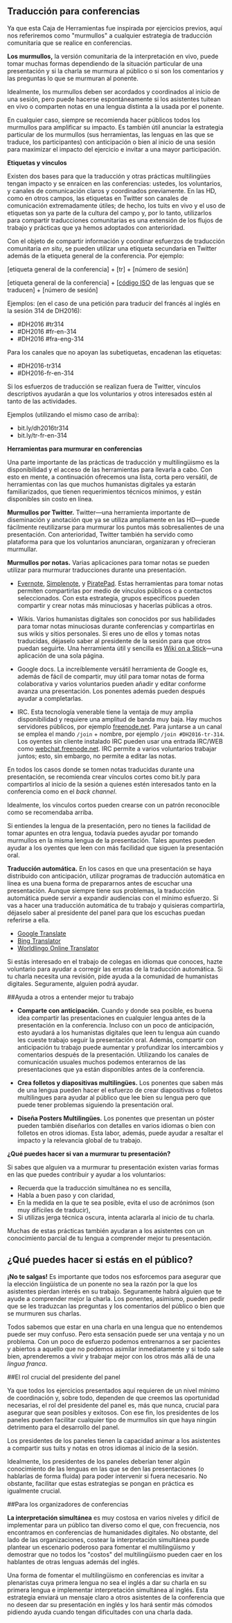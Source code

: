 ## Traducción para conferencias


Ya que esta Caja de Herramientas fue inspirada por ejercicios previos, aquí nos referiremos como "murmullos" a cualquier estrategia de traducción comunitaria que se realice en conferencias. 

**Los murmullos,** la versión comunitaria de la interpretación en vivo, puede tomar muchas formas dependiendo de la situación particular de una presentación y si la charla se murmura al público o si son los comentarios y las preguntas lo que se murmuran al ponente.

Idealmente, los murmullos deben ser acordados y coordinados al inicio de una sesión, pero puede hacerse espontáneamente si los asistentes tuitean en vivo o comparten notas en una lengua distinta a la usada por el ponente.

En cualquier caso, siempre se recomienda hacer públicos todos los murmullos para amplificar su impacto. Es también útil anunciar la estrategia particular de los murmullos (sus herramientas, las lenguas en las que se traduce, los participantes) con anticipación o bien al inicio de una sesión para maximizar el impacto del ejercicio e invitar a una mayor participación.


**Etiquetas y vínculos**


Existen dos bases para que la traducción y otras prácticas multilingües tengan impacto y se enraícen en las conferencias: ustedes, los voluntarios, y canales de comunicación claros y coordinados previamente. En las HD, como en otros campos, las etiquetas en Twitter son canales de comunicación extremadamente útiles; de hecho, los tuits en vivo y el uso de etiquetas son ya parte de la cultura del campo y, por lo tanto, utilizarlos para compartir traducciones comunitarias es una extensión de los flujos de trabajo y prácticas que ya hemos adoptados con anterioridad.

Con el objeto de compartir información y coordinar esfuerzos de traducción comunitaria *en situ*, se pueden utilizar una etiqueta secundaria en Twitter además de la etiqueta general de la conferencia. Por ejemplo:

[etiqueta general de la conferencia] + [tr] + [número de sesión]

[etiqueta general de la conferencia] + [[código ISO](http://www.loc.gov/standards/iso639-2/php/English_list.php) de las lenguas que se traducen] + [número de sesión]

Ejemplos: (en el caso de una petición para traducir del francés al inglés en la sesión 314 de DH2016):

- \#DH2016 \#tr314
- \#DH2016 \#fr-en-314
- \#DH2016 \#fra-eng-314

Para los canales que no apoyan las subetiquetas, encadenan las etiquetas:

- \#DH2016-tr314
- \#DH2016-fr-en-314

Si los esfuerzos de traducción se realizan fuera de Twitter, vínculos descriptivos ayudarán a que los voluntarios y otros interesados estén al tanto de las actividades.

Ejemplos (utilizando el mismo caso de arriba):

- bit.ly/dh2016tr314
- bit.ly/tr-fr-en-314


**Herramientas para murmurar en conferencias**

Una parte importante de las prácticas de traducción y multilingüismo es la disponibilidad y el acceso de las herramientas para llevarla a cabo. Con esto en mente, a continuación ofrecemos una lista, corta pero versátil, de herramientas con las que muchos humanistas digitales ya estarán familiarizados, que tienen requerimientos técnicos mínimos, y están disponibles sin costo en línea.

**Murmullos por Twitter.** Twitter—una herramienta importante de diseminación y anotación que ya se utiliza ampliamente en las HD—puede fácilmente reutilizarse para murmurar los puntos más sobresalientes de una presentación. Con anterioridad, Twitter también ha servido como plataforma para que los voluntarios anunciaran, organizaran y ofrecieran murmullar.

**Murmullos por notas.** Varias aplicaciones para tomar notas se pueden utilizar para murmurar traducciones durante una presentación.

- [Evernote](https://evernote.com/), [Simplenote](http://simplenote.com/), y [PiratePad](http://piratepad.net/front-page/). Estas herramientas para tomar notas permiten compartirlas por medio de vínculos públicos o a contactos seleccionados. Con esta estrategia, grupos específicos pueden compartir y crear notas más minuciosas y hacerlas públicas a otros.

- Wikis. Varios humanistas digitales son conocidos por sus habilidades para tomar notas minuciosas durante conferencias y compartirlas en sus wikis y sitios personales. Si eres uno de ellos y tomas notas traducidas, déjaselo saber al presidente de la sesión para que otros puedan seguirte. Una herramienta útil y sencilla es [Wiki on a Stick](http://stickwiki.sourceforge.net/)—una aplicación de una sola página.

- Google docs. La increíblemente versátil herramienta de Google es, además de fácil de compartir, muy útil para tomar notas de forma colaborativa y varios voluntarios pueden añadir y editar conforme avanza una presentación. Los ponentes además pueden después ayudar a completarlas.

- IRC.  Esta tecnología venerable tiene la ventaja de muy amplia disponibilidad y requiere una amplitud de banda muy baja.  Hay muchos servidores públicos, por ejemplo [freenode.net](http://freenode.net).  Para juntarse a un canal se emplea el mando `/join` + nombre, por ejemplo `/join #DH2016-tr-314`.  Los oyentes sin cliente instalado IRC pueden usar una entrada IRC/WEB como [webchat.freenode.net](http://webchat.freenode.net/).  IRC permite a varios voluntarios trabajar juntos; esto, sin embargo, no permite a editar las notas.

En todos los casos donde se tomen notas traducidas durante una presentación, se recomienda crear vínculos cortes como bit.ly para compartirlos al inicio de la sesión a quienes estén interesados tanto en la conferencia como en el *back channel*.

Idealmente, los vínculos cortos pueden crearse con un patrón reconocible como se recomendaba arriba.

Si entiendes la lengua de la presentación, pero no tienes la facilidad de tomar apuntes en otra lengua, todavía puedes ayudar por tomando murmullos en la misma lengua de la presentación. Tales apuntes pueden ayudar a los oyentes que leen con más facilidad que siguen la presentación oral.


**Traducción automática.** En los casos en que una presentación se haya distribuido con anticipación, utilizar programas de traducción automática en línea es una buena forma de prepararnos antes de escuchar una presentación. Aunque siempre tiene sus problemas, la traducción automática puede servir a expandir audiencias con el mínimo esfuerzo. Si vas a hacer una traducción automática de tu trabajo y quisieras compartirla, déjaselo saber al presidente del panel para que los escuchas puedan referirse a ella.

- [Google Translate](https://translate.google.com/)
- [Bing Translator](https://www.bing.com/translator/)
- [Worldlingo Online Translator](http://www.worldlingo.com/en_us/products_services/worldlingo_translator.html)

Si estás interesado en el trabajo de colegas en idiomas que conoces, hazte voluntario para ayudar a corregir las erratas de la traducción automática. Si tu charla necesita una revisión, pide ayuda a la comunidad de humanistas digitales. Seguramente, alguien podrá ayudar.


##Ayuda a otros a entender mejor tu trabajo


- **Comparte con anticipación.** Cuando y donde sea posible, es buena idea compartir las presentaciones en cualquier lengua antes de la presentación en la conferencia. Incluso con un poco de anticipación, esto ayudará a los humanistas digitales que leen tu lengua aún cuando les cueste trabajo seguir la presentación oral. Además, compartir con anticipación tu trabajo puede aumentar y profundizar los intercambios y comentarios después de la presentación. Utilizando los canales de comunicación usuales muchos podemos enterarnos de las presentaciones que ya están disponibles antes de la conferencia.


- **Crea folletos y diapositivas multilingües.** Los ponentes que saben más de una lengua pueden hacer el esfuerzo de crear diapositivas o folletos multilingues para ayudar al público que lee bien su lengua pero que puede tener problemas siguiendo la presentación oral.

- **Diseña Posters Multilingües.** Los ponentes que presentan un póster pueden también diseñarlos con detalles en varios idiomas o bien con folletos en otros idiomas. Esta labor, además, puede ayudar a resaltar el impacto y la relevancia global de tu trabajo. 


**¿Qué puedes hacer si van a murmurar tu presentación?**

Si sabes que alguien va a murmurar tu presentación existen varias formas en las que puedes contribuir y ayudar a los voluntarios:

- Recuerda que la traducción simultánea no es sencilla,
- Habla a buen paso y con claridad,
- En la medida en la que te sea posible, evita el uso de acrónimos (son muy difíciles de traducir),
- Si utilizas jerga técnica oscura, intenta aclararla al inicio de tu charla.

Muchas de estas prácticas también ayudaran a los asistentes con un conocimiento parcial de tu lengua a comprender mejor tu presentación.


## ¿Qué puedes hacer si estás en el público?

**¡No te salgas!** Es importante que todos nos esforcemos para asegurar que la elección lingüística de un ponente no sea la razón por la que los asistentes pierdan interés en su trabajo. Seguramente habrá alguien que te ayude a comprender mejor la charla. Los ponentes, asimismo, pueden pedir que se les traduzcan las preguntas y los comentarios del público o bien que se murmuren sus charlas.

Todos sabemos que estar en una charla en una lengua que no entendemos puede ser muy confuso. Pero esta sensación puede ser una ventaja y no un problema. Con un poco de esfuerzo podemos entrenarnos a ser pacientes y abiertos a aquello que no podemos asimilar inmediatamente y si todo sale bien, aprenderemos a vivir y trabajar mejor con los otros más allá de una *lingua franca*.

##El rol crucial del presidente del panel

Ya que todos los ejercicios presentados aquí requieren de un nivel mínimo de coordinación y, sobre todo, dependen de que creemos las oportunidad necesarias, el rol del presidente del panel es, más que nunca, crucial para asegurar que sean posibles y exitosos. Con ese fin, los presidentes de los paneles pueden facilitar cualquier tipo de murmullos sin que haya ningún detrimento para el desarrollo del panel. 

Los presidentes de los paneles tienen la capacidad animar a los asistentes a compartir sus tuits y notas en otros idiomas al inicio de la sesión. 

Idealmente, los presidentes de los paneles deberían tener algún conocimiento de las lenguas en las que se den las presentaciones (o hablarlas de forma fluida) para poder intervenir si fuera necesario. No obstante, facilitar que estas estrategias se pongan en práctica es igualmente crucial.


##Para los organizadores de conferencias

**La interpretación simultánea** es muy costosa en varios niveles y difícil de implementar para un público tan diverso como el que, con frecuencia, nos encontramos en conferencias de humanidades digitales. No obstante, del lado de las organizaciones, costear la interpretación simultánea puede plantear un escenario poderoso para fomentar el multilingüismo y demostrar que no todos los "costos" del multilingüismo pueden caer en los hablantes de otras lenguas además del inglés.

Una forma de fomentar el multilingüismo en conferencias es invitar a plenaristas cuya primera lengua no sea el inglés a dar su charla en su primera lengua e implementar interpretación simultánea al inglés. Esta estrategia enviará un mensaje claro a otros asistentes de la conferencia que no deseen dar su presentación en inglés y los hará sentir más cómodos pidiendo ayuda cuando tengan dificultades con una charla dada.
